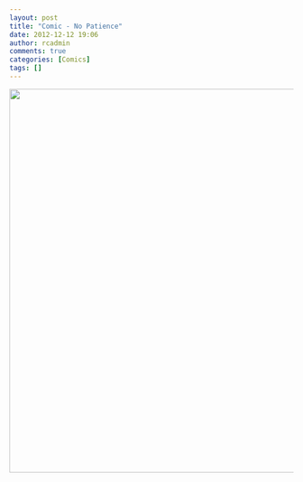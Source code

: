 ```yaml
---
layout: post
title: "Comic - No Patience"
date: 2012-12-12 19:06
author: rcadmin
comments: true
categories: [Comics]
tags: []
---
```

<a href="http://bitsmack.com/comics/2012/12/12/comic-no-patience/" rel="attachment wp-att-2413"><img src="http://dl.bitsmack.com/uploads/2012/12/20121212.jpg" alt="" title="" width="680" height="680" class="alignnone size-full wp-image-2413" /></a>

